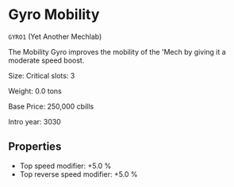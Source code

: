 # Gyro Mobility

`GYRO1` (Yet Another Mechlab)

The Mobility Gyro improves the mobility of the 'Mech by giving it a moderate speed boost.

Size: Critical slots: 3

Weight: 0.0 tons

Base Price: 250,000 cbills

Intro year: 3030

## Properties
* Top speed modifier: +5.0 %
* Top reverse speed modifier: +5.0 %
